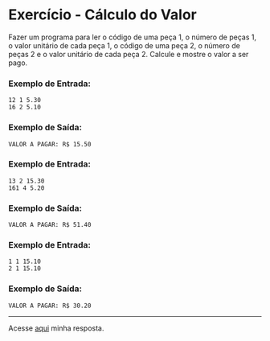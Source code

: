 # Exercício - Cálculo do Valor

Fazer um programa para ler o código de uma peça 1, o número de peças 1, o valor unitário de cada peça 1, o código de uma peça 2, o número de peças 2 e o valor unitário de cada peça 2. Calcule e mostre o valor a ser pago.

### Exemplo de Entrada:

```
12 1 5.30
16 2 5.10
```

### Exemplo de Saída:

```
VALOR A PAGAR: R$ 15.50
```

### Exemplo de Entrada:

```
13 2 15.30
161 4 5.20
```

### Exemplo de Saída:

```
VALOR A PAGAR: R$ 51.40
```

### Exemplo de Entrada:

```
1 1 15.10
2 1 15.10
```

### Exemplo de Saída:

```
VALOR A PAGAR: R$ 30.20
```

---

Acesse [aqui](https://github.com/JonathanBarr0s/Udemy-CSharp/blob/main/00.%20Recapitula%C3%A7%C3%A3o%20de%20L%C3%B3gica%20de%20Programa%C3%A7%C3%A3o/04.%20C%C3%A1lculo%20do%20Valor/CalculoValor/CalculoValor/Program.cs) minha resposta.
